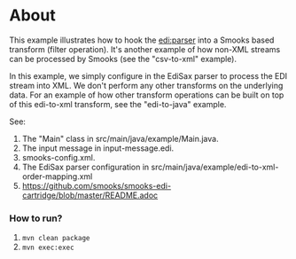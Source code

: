 About
=====

This example illustrates how to hook the [edi:parser](https://github.com/smooks/smooks-edi-cartridge) into a Smooks based transform (filter operation).  It's another example of how non-XML streams can be processed by Smooks (see the "csv-to-xml" example).

In this example, we simply configure in the EdiSax parser to process the EDI stream into XML.  We don't perform any other transforms on the underlying data. For an example of how other transform operations can be built on top of this edi-to-xml transform, see the "edi-to-java" example.

See:

1. The "Main" class in src/main/java/example/Main.java.
2. The input message in input-message.edi.
3. smooks-config.xml.
4. The EdiSax parser configuration in
   src/main/java/example/edi-to-xml-order-mapping.xml
5. https://github.com/smooks/smooks-edi-cartridge/blob/master/README.adoc

### How to run?

1. `mvn clean package`
2. `mvn exec:exec`